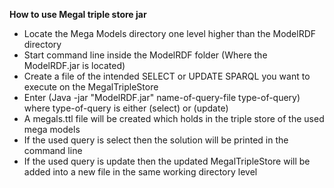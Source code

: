 <strong>How to use Megal triple store jar</strong>
<ul>
<li>Locate the Mega Models directory one level higher than the ModelRDF directory</li>
<li>Start command line inside the ModelRDF folder (Where the ModelRDF.jar is located)</li>
<li>Create a file of the intended SELECT or UPDATE SPARQL you want to execute on the MegalTripleStore</li>
<li>Enter (Java -jar "ModelRDF.jar" name-of-query-file type-of-query) where type-of-query is either (select) or (update)</li>
<li>A megals.ttl file will be created which holds in the triple store of the used mega models</li>
<li>If the used query is select then the solution will be printed in the command line</li>
<li>If the used query is update then the updated MegalTripleStore will be added into a new file in the same working directory level</li>
</ul>